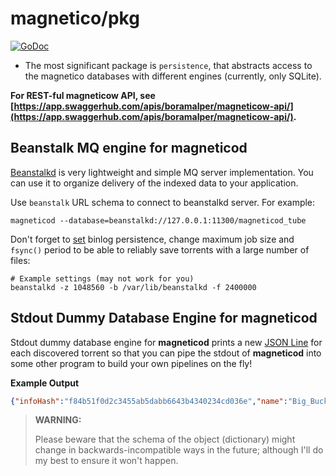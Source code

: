 # magnetico/pkg
[![GoDoc](https://godoc.org/github.com/boramalper/magnetico?status.svg)](https://godoc.org/github.com/boramalper/magnetico)

- The most significant package is `persistence`, that abstracts access to the
  magnetico databases with different engines (currently, only SQLite).
  
**For REST-ful magneticow API, see [https://app.swaggerhub.com/apis/boramalper/magneticow-api/](https://app.swaggerhub.com/apis/boramalper/magneticow-api/).**

## Beanstalk MQ engine for magneticod

[Beanstalkd](https://beanstalkd.github.io/) is very lightweight and simple MQ server implementation.
You can use it to organize delivery of the indexed data to your application.

Use `beanstalk` URL schema to connect to beanstalkd server. For example:

```shell
magneticod --database=beanstalkd://127.0.0.1:11300/magneticod_tube
```

Don't forget to [set](https://linux.die.net/man/1/beanstalkd) binlog persistence, change maximum job size
and `fsync()` period to be able to reliably save torrents with a large number of files:

```shell
# Example settings (may not work for you)
beanstalkd -z 1048560 -b /var/lib/beanstalkd -f 2400000
```

## Stdout Dummy Database Engine for magneticod

Stdout dummy database engine for **magneticod** prints a new [JSON Line](http://jsonlines.org/)
for each discovered torrent so that you can pipe the stdout of **magneticod** into some other
program to build your own pipelines on the fly!

**Example Output**

```json
{"infoHash":"f84b51f0d2c3455ab5dabb6643b4340234cd036e","name":"Big_Buck_Bunny_1080p_surround_frostclick.com_frostwire.com","files":[{"size":928670754,"path":"Big_Buck_Bunny_1080p_surround_FrostWire.com.avi"},{"size":5008,"path":"PROMOTE_YOUR_CONTENT_ON_FROSTWIRE_01_06_09.txt"},{"size":3456234,"path":"Pressrelease_BickBuckBunny_premiere.pdf"},{"size":180,"path":"license.txt"}]}
```

> **WARNING:**
>
> Please beware that the schema of the object (dictionary) might change in backwards-incompatible ways 
> in the future; although I'll do my best to ensure it won't happen.
